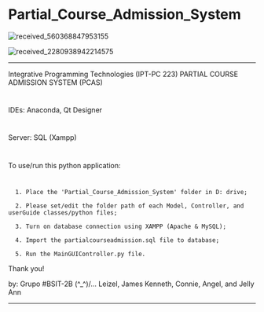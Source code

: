 # Partial_Course_Admission_System
![received_560368847953155](https://user-images.githubusercontent.com/55085932/178135425-1f2a167b-7eac-441b-b5a3-5f4afb15a225.jpeg)

![received_2280938942214575](https://user-images.githubusercontent.com/55085932/178135456-3aa71726-5db6-468f-b7d1-702102113bda.jpeg)

*****************************************************************************************

Integrative Programming Technologies (IPT-PC 223)
PARTIAL COURSE ADMISSION SYSTEM (PCAS)
#
IDEs: Anaconda, Qt Designer
#
Server: SQL (Xampp)
#
To use/run this python application:
#
      1. Place the 'Partial_Course_Admission_System' folder in D: drive; 
      
      2. Please set/edit the folder path of each Model, Controller, and userGuide classes/python files; 
      
      3. Turn on database connection using XAMPP (Apache & MySQL); 
      
      4. Import the partialcourseadmission.sql file to database; 
      
      5. Run the MainGUIController.py file.
      

Thank you!

by: Grupo #BSIT-2B  \(^_^)/...
    Leizel, James Kenneth, Connie, Angel, and Jelly Ann

*****************************************************************************************















